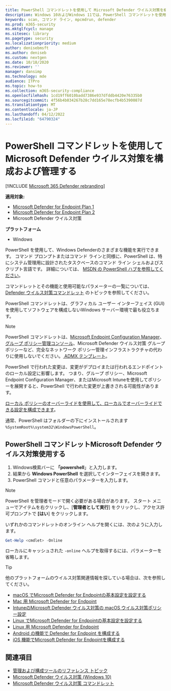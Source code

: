 ```yaml
---
title: PowerShell コマンドレットを使用して Microsoft Defender ウイルス対策を構成する
description: Windows 10およびWindows 11では、PowerShell コマンドレットを使用してスキャンを実行し、セキュリティ インテリジェンスを更新し、Microsoft Defender ウイルス対策の設定を変更できます。
keywords: scan, コマンド ライン, mpcmdrun, defender
ms.prod: m365-security
ms.mktglfcycl: manage
ms.sitesec: library
ms.pagetype: security
ms.localizationpriority: medium
author: denisebmsft
ms.author: deniseb
ms.custom: nextgen
ms.date: 10/18/2020
ms.reviewer: ''
manager: dansimp
ms.technology: mde
audience: ITPro
ms.topic: how-to
ms.collection: m365-security-compliance
ms.openlocfilehash: 1cd19ff6010badd7386e937dfddb4420e76335b0
ms.sourcegitcommit: 4f56b4b034267b28c7dd165e78ecfb4b5390087d
ms.translationtype: MT
ms.contentlocale: ja-JP
ms.lasthandoff: 04/12/2022
ms.locfileid: "64790324"
---
```

# <a name="use-powershell-cmdlets-to-configure-and-manage-microsoft-defender-antivirus"></a>PowerShell コマンドレットを使用してMicrosoft Defender ウイルス対策を構成および管理する

[!INCLUDE [Microsoft 365 Defender rebranding](../../includes/microsoft-defender.md)]


**適用対象:**
- [Microsoft Defender for Endpoint Plan 1](https://go.microsoft.com/fwlink/?linkid=2154037)
- [Microsoft Defender for Endpoint Plan 2](https://go.microsoft.com/fwlink/?linkid=2154037)
- Microsoft Defender ウイルス対策

**プラットフォーム**
- Windows

PowerShell を使用して、Windows Defenderのさまざまな機能を実行できます。 コマンド プロンプトまたはコマンド ラインと同様に、PowerShell は、特にシステム管理用に設計されたタスクベースのコマンド ライン シェルおよびスクリプト言語です。 詳細については、 [MSDN の PowerShell ハブを参照してください](/previous-versions/msdn10/mt173057(v=msdn.10))。

コマンドレットとその機能と使用可能なパラメーターの一覧については、 [Defender ウイルス対策コマンドレット](/powershell/module/defender) のトピックを参照してください。

PowerShell コマンドレットは、グラフィカル ユーザー インターフェイス (GUI) を使用してソフトウェアを構成しないWindows サーバー環境で最も役立ちます。

> [!NOTE]
> PowerShell コマンドレットは、[Microsoft Endpoint Configuration Manager](/configmgr)、[グループ ポリシー管理コンソール](/previous-versions/windows/it-pro/windows-server-2008-R2-and-2008/cc731212(v=ws.11))、Microsoft Defender ウイルス対策 グループ ポリシーなど、完全なネットワーク ポリシー管理インフラストラクチャの代わりに使用しないでください。[ ADMX テンプレート](https://www.microsoft.com/download/101445)。

PowerShell で行われた変更は、変更がデプロイまたは行われるエンドポイントのローカル設定に影響します。 つまり、グループ ポリシー、Microsoft Endpoint Configuration Manager、またはMicrosoft Intuneを使用してポリシーを展開すると、PowerShell で行われた変更が上書きされる可能性があります。

[ローカル ポリシーのオーバーライドを使用して、ローカルでオーバーライドできる設定を構成できます](configure-local-policy-overrides-microsoft-defender-antivirus.md)。

通常、PowerShell はフォルダーの下にインストールされます `%SystemRoot%\system32\WindowsPowerShell`。

## <a name="use-microsoft-defender-antivirus-powershell-cmdlets"></a>PowerShell コマンドレットMicrosoft Defender ウイルス対策使用する

1. Windows検索バーに **「powershell**」と入力します。
2. 結果から **Windows PowerShell** を選択してインターフェイスを開きます。
3. PowerShell コマンドと任意のパラメーターを入力します。

> [!NOTE]
> PowerShell を管理者モードで開く必要がある場合があります。 スタート メニューでアイテムを右クリックし、[**管理者として実行**] をクリックし、アクセス許可プロンプトで **[はい**] をクリックします。

いずれかのコマンドレットのオンライン ヘルプを開くには、次のように入力します。

```PowerShell
Get-Help <cmdlet> -Online
```

ローカルにキャッシュされた `-online` ヘルプを取得するには、パラメーターを省略します。

> [!TIP]
> 他のプラットフォームのウイルス対策関連情報を探している場合は、次を参照してください。
> - [macOS でMicrosoft Defender for Endpointの基本設定を設定する](mac-preferences.md)
> - [Mac 用 Microsoft Defender for Endpoint](microsoft-defender-endpoint-mac.md)
> - [IntuneのMicrosoft Defender ウイルス対策の macOS ウイルス対策ポリシー設定](/mem/intune/protect/antivirus-microsoft-defender-settings-macos)
> - [Linux でMicrosoft Defender for Endpointの基本設定を設定する](linux-preferences.md)
> - [Linux 用 Microsoft Defender for Endpoint](microsoft-defender-endpoint-linux.md)
> - [Android の機能で Defender for Endpoint を構成する](android-configure.md)
> - [iOS 機能でMicrosoft Defender for Endpointを構成する](ios-configure-features.md)

## <a name="related-topics"></a>関連項目

- [管理および構成ツールのリファレンス トピック](configuration-management-reference-microsoft-defender-antivirus.md)
- [Microsoft Defender ウイルス対策 (Windows 10)](microsoft-defender-antivirus-in-windows-10.md)
- [Microsoft Defender ウイルス対策 コマンドレット](/powershell/module/defender)
